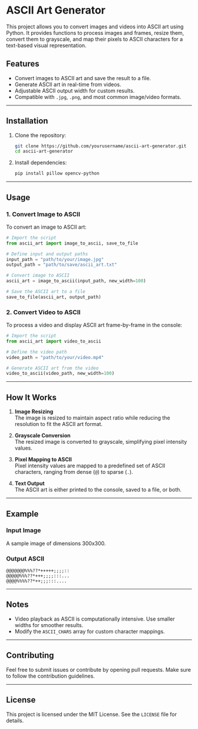 # ASCII Art Generator

This project allows you to convert images and videos into ASCII art using Python. It provides functions to process images and frames, resize them, convert them to grayscale, and map their pixels to ASCII characters for a text-based visual representation.

## Features

- Convert images to ASCII art and save the result to a file.
- Generate ASCII art in real-time from videos.
- Adjustable ASCII output width for custom results.
- Compatible with `.jpg`, `.png`, and most common image/video formats.

---

## Installation

1. Clone the repository:

   ```bash
   git clone https://github.com/yourusername/ascii-art-generator.git
   cd ascii-art-generator
   ```

2. Install dependencies:

   ```bash
   pip install pillow opencv-python
   ```

---

## Usage

### 1. Convert Image to ASCII

To convert an image to ASCII art:

```python
# Import the script
from ascii_art import image_to_ascii, save_to_file

# Define input and output paths
input_path = "path/to/your/image.jpg"
output_path = "path/to/save/ascii_art.txt"

# Convert image to ASCII
ascii_art = image_to_ascii(input_path, new_width=100)

# Save the ASCII art to a file
save_to_file(ascii_art, output_path)
```

### 2. Convert Video to ASCII

To process a video and display ASCII art frame-by-frame in the console:

```python
# Import the script
from ascii_art import video_to_ascii

# Define the video path
video_path = "path/to/your/video.mp4"

# Generate ASCII art from the video
video_to_ascii(video_path, new_width=100)
```

---

## How It Works

1. **Image Resizing**  
   The image is resized to maintain aspect ratio while reducing the resolution to fit the ASCII art format.

2. **Grayscale Conversion**  
   The resized image is converted to grayscale, simplifying pixel intensity values.

3. **Pixel Mapping to ASCII**  
   Pixel intensity values are mapped to a predefined set of ASCII characters, ranging from dense (`@`) to sparse (`.`).

4. **Text Output**  
   The ASCII art is either printed to the console, saved to a file, or both.

---

## Example

### Input Image
A sample image of dimensions 300x300.

### Output ASCII
```plaintext
@@@@@@@%%%??*+++++;;;;::
@@@@@%%%??*+++;;;;:::...
@@@@%%%%??*++;;;:::....
```

---

## Notes

- Video playback as ASCII is computationally intensive. Use smaller widths for smoother results.
- Modify the `ASCII_CHARS` array for custom character mappings.

---

## Contributing

Feel free to submit issues or contribute by opening pull requests. Make sure to follow the contribution guidelines.

---

## License

This project is licensed under the MIT License. See the `LICENSE` file for details.
